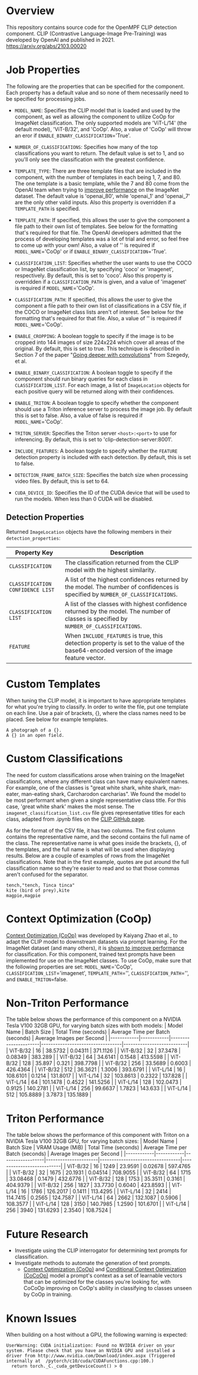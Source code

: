 # Overview

This repository contains source code for the OpenMPF CLIP detection component. CLIP (Contrastive Language-Image Pre-Training) was developed by OpenAI and published in 2021. https://arxiv.org/abs/2103.00020

# Job Properties

The following are the properties that can be specified for the component. Each property has a default value and so none of them necessarily need to be specified for processing jobs.

- `MODEL_NAME`: Specifies the CLIP model that is loaded and used by the component, as well as allowing the component to utilize CoOp for ImageNet classification. The only supported models are 'ViT-L/14' (the default model), 'ViT-B/32', and 'CoOp'. Also, a value of 'CoOp' will throw an eror if `ENABLE_BINARY_CLASSIFICATION`='True'.

- `NUMBER_OF_CLASSIFICATIONS`: Specifies how many of the top classifications you want to return. The default value is set to 1, and so you'll only see the classification with the greatest confidence.

- `TEMPLATE_TYPE`: There are three template files that are included in the component, with the number of templates in each being 1, 7, and 80. The one template is a basic template, while the 7 and 80 come from the OpenAI team when trying to [improve performance](https://github.com/openai/CLIP/blob/main/notebooks/Prompt_Engineering_for_ImageNet.ipynb) on the ImageNet dataset. The default value is 'openai_80', while 'openai_1' and 'openai_7' are the only other valid inputs. Also this property is overridden if a `TEMPLATE_PATH` is specified.

- `TEMPLATE_PATH`: If specified, this allows the user to give the component a file path to their own list of templates. See below for the formatting that's required for that file. The OpenAI developers admitted that the process of developing templates was a lot of trial and error, so feel free to come up with your own! Also, a value of '' is required if `MODEL_NAME`='CoOp' or if `ENABLE_BINARY_CLASSIFICATION`='True'.

- `CLASSIFICATION_LIST`: Specifies whether the user wants to use the COCO or ImageNet classification list, by specifying 'coco' or 'imagenet', respectively. By default, this is set to 'coco'. Also this property is overridden if a `CLASSIFICATION_PATH` is given, and a value of 'imagenet' is required if `MODEL_NAME`='CoOp'.

- `CLASSIFICATION_PATH`: If specified, this allows the user to give the component a file path to their own list of classifications in a CSV file, if the COCO or ImageNet class lists aren't of interest. See below for the formatting that's required for that file. Also, a value of '' is required if `MODEL_NAME`='CoOp'.

- `ENABLE_CROPPING`: A boolean toggle to specify if the image is to be cropped into 144 images of size 224x224 which cover all areas of the original. By default, this is set to true. This technique is described in Section 7 of the paper "[Going deeper with convolutions](https://arxiv.org/abs/1409.4842)" from Szegedy, et al. 

- `ENABLE_BINARY_CLASSIFICATION`: A boolean toggle to specify if the component should run binary queries for each class in `CLASSIFICATION_LIST`. For each image, a list of `ImageLocation` objects for each positive query will be returned along with their confidences. 

- `ENABLE_TRITON`: A boolean toggle to specify whether the component should use a Triton inference server to process the image job. By default this is set to false. Also, a value of false is required if `MODEL_NAME`='CoOp'.

- `TRITON_SERVER`: Specifies the Triton server `<host>:<port>` to use for inferencing. By default, this is set to 'clip-detection-server:8001'.

- `INCLUDE_FEATURES`: A boolean toggle to specify whether the `FEATURE` detection property is included with each detection. By default, this is set to false.

- `DETECTION_FRAME_BATCH_SIZE`: Specifies the batch size when processing video files. By default, this is set to 64.

- `CUDA_DEVICE_ID`: Specifies the ID of the CUDA device that will be used to run the models. When less than 0 CUDA will be disabled.

## Detection Properties

Returned `ImageLocation` objects have the following members in their `detection_properties`:

| Property Key                     | Description 
|----------------------------------|----------------------------------------------------------------------------------------------------------------------------------------
| `CLASSIFICATION`                 | The classification returned from the CLIP model with the highest similarity.
| `CLASSIFICATION CONFIDENCE LIST` | A list of the highest confidences returned by the model. The number of confidences is specified by `NUMBER_OF_CLASSIFICATIONS`.
| `CLASSIFICATION LIST`            | A list of the classes with highest confidence returned by the model. The number of classes is specified by `NUMBER_OF_CLASSIFICATIONS`.
| `FEATURE`                        | When `INCLUDE_FEATURES` is true, this detection property is set to the value of the base64-encoded version of the image feature vector.

# Custom Templates

When tuning the CLIP model, it is important to have appropriate templates for what you're trying to classify. In order to write the file, put one template on each line. Use a pair of brackets, {}, where the class names need to be placed. See below for example templates.
```
A photograph of a {}.
A {} in an open field.
```

# Custom Classifications

The need for custom classifications arose when training on the ImageNet classifications, where any different class can have many equivalent names. For example, one of the classes is "great white shark, white shark, man-eater, man-eating shark, Carcharodon carcharias". We found the model to be most performant when given a single representative class title. For this case, 'great white shark' makes the most sense. The `imagenet_classification_list.csv` file gives representative titles for each class, adapted from .ipynb files on the [CLIP GitHub page](https://github.com/openai/CLIP/blob/main/notebooks/Prompt_Engineering_for_ImageNet.ipynb).

As for the format of the CSV file, it has two columns. The first column contains the representative name, and the second contains the full name of the class. The representative name is what goes inside the brackets, {}, of the templates, and the full name is what will be used when displaying results. Below are a couple of examples of rows from the ImageNet classifications. Note that in the first example, quotes are put around the full classification name so they're easier to read and so that those commas aren't confused for the separator.

```
tench,"tench, Tinca tinca"
kite (bird of prey),kite
magpie,magpie
```

# Context Optimization (CoOp)
[Context Optimization (CoOp)](https://github.com/KaiyangZhou/CoOp) was developed by Kaiyang Zhao et al., to adapt the CLIP model to downstream datasets via prompt learning. For the ImageNet dataset (and many others), it is [shown to improve performance](https://arxiv.org/abs/2109.01134) for classification. For this component, trained text prompts have been implemented for use on the ImageNet classes. To use CoOp, make sure that the following properties are set: `MODEL_NAME`='CoOp', `CLASSIFICATION_LIST`='imagenet', `TEMPLATE_PATH`='', `CLASSIFICATION_PATH`='', and `ENABLE_TRITON`=false.

# Non-Triton Performance
The table below shows the performance of this component on a NVIDIA Tesla V100 32GB GPU, for varying batch sizes with both models:
| Model Name | Batch Size | Total Time (seconds) | Average Time per Batch (seconds) | Average Images per Second |
|------------|------------|----------------------|----------------------------------|---------------------------|
|   ViT-B/32 |         16 |              38.5732 |                          0.04311 |                  371.1126 |
|   ViT-B/32 |         32 |              37.3478 |                          0.08349 |                   383.289 |
|   ViT-B/32 |         64 |              34.6141 |                           0.1548 |                  413.5598 |
|   ViT-B/32 |        128 |               35.897 |                            0.321 |                  398.7798 |
|   ViT-B/32 |        256 |              33.5689 |                           0.6003 |                  426.4364 |
|   ViT-B/32 |        512 |              36.3621 |                           1.3006 |                  393.6791 |
|   ViT-L/14 |         16 |             108.6101 |                           0.1214 |                  131.8017 |
|   ViT-L/14 |         32 |             103.8613 |                           0.2322 |                   137.828 |
|   ViT-L/14 |         64 |             101.1478 |                           0.4522 |                  141.5256 |
|   ViT-L/14 |        128 |             102.0473 |                           0.9125 |                  140.2781 |
|   ViT-L/14 |        256 |              99.6637 |                           1.7823 |                   143.633 |
|   ViT-L/14 |        512 |             105.8889 |                           3.7873 |                  135.1889 |

# Triton Performance
The table below shows the performance of this component with Triton on a NVIDIA Tesla V100 32GB GPU, for varying batch sizes:
| Model Name | Batch Size | VRAM Usage (MiB) | Total Time (seconds) | Average Time per Batch (seconds) | Average Images per Second |
|------------|------------|------------------|----------------------|----------------------------------|---------------------------|
|   ViT-B/32 |         16 |             1249 |              23.9591 |                          0.02678 |                  597.4765 |
|   ViT-B/32 |         32 |             1675 |              20.1931 |                          0.04514 |                  708.9055 |
|   ViT-B/32 |         64 |             1715 |             33.08468 |                           0.1479 |                  432.6776 |
|   ViT-B/32 |        128 |             1753 |              35.3511 |                           0.3161 |                  404.9379 |
|   ViT-B/32 |        256 |             1827 |              33.7730 |                           0.6040 |                  423.8593 |
|   ViT-L/14 |         16 |             1786 |             126.2017 |                           0.1411 |                  113.4295 |
|   ViT-L/14 |         32 |             2414 |             114.7415 |                           0.2565 |                  124.7587 |
|   ViT-L/14 |         64 |             2662 |             132.1087 |                           0.5906 |                  108.3577 |
|   ViT-L/14 |        128 |             3150 |             140.7985 |                           1.2590 |                  101.6701 |
|   ViT-L/14 |        256 |             3940 |             131.6293 |                           2.3540 |                  108.7524 |

# Future Research
* Investigate using the CLIP interrogator for determining text prompts for classification.
* Investigate methods to automate the generation of text prompts.
  * [Context Optimization (CoOp)](http://arxiv.org/abs/2109.01134) and [Conditional Context Optimization (CoCoOp)](http://arxiv.org/abs/2203.05557) model a prompt's context as a set of learnable vectors that can be optimized for the classes you're looking for, with CoCoOp improving on CoOp's ability in classifying to classes unseen by CoOp in training. 

# Known Issues

When building on a host without a GPU, the following warning is expected:
```
UserWarning: CUDA initialization: Found no NVIDIA driver on your system. Please check that you have an NVIDIA GPU and installed a driver from http://www.nvidia.com/Download/index.aspx (Triggered internally at  /pytorch/c10/cuda/CUDAFunctions.cpp:100.)
  return torch._C._cuda_getDeviceCount() > 0
```